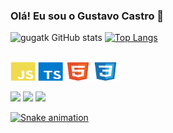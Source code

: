 ### Olá! Eu sou o Gustavo Castro 🌌

![gugatk GitHub stats](https://github-readme-stats.vercel.app/api?username=gugatk&show_icons=true&theme=dracula)
[![Top Langs](https://github-readme-stats.vercel.app/api/top-langs/?username=gugatk&layout=compact&show_icons=true&theme=dracula)](https://github.com/gugatk/github-readme-stats)



<div style="display: inline_block"><br>
  <img align="center" alt="Guga-js" height="30" width="40" src="https://raw.githubusercontent.com/devicons/devicon/master/icons/javascript/javascript-plain.svg">
  <img align="center" alt="Guga-ts" height="30" width="40" src="https://raw.githubusercontent.com/devicons/devicon/master/icons/typescript/typescript-plain.svg">
  <img align="center" alt="Guga-HTML" height="30" width="40" src="https://raw.githubusercontent.com/devicons/devicon/master/icons/html5/html5-original.svg">
  <img align="center" alt="Guga-CSS" height="30" width="40" src="https://raw.githubusercontent.com/devicons/devicon/master/icons/css3/css3-original.svg">
</div>
  
<br>

<di>
<a href="https://www.linkedin.com/in/gustavo-castro-0729b9113/" target="blank"><img src="https://img.shields.io/badge/LinkedIn-0077B5?style=for-the-badge&logo=linkedin&logoColor=white" target="blank"></a>
<a href="mailto:gustavocastro9@gmail.com" target="blank"><img src="https://img.shields.io/badge/Gmail-D14836?style=for-the-badge&logo=gmail&logoColor=white" target="blank"></a>
<a href="https://www.instagram.com/gustavocastrotk/" target="blank"><img src="https://img.shields.io/badge/Instagram-E4405F?style=for-the-badge&logo=instagram&logoColor=white">

![Snake animation](https://github.com/gugatk/gugatk/blob/output/github-contribution-grid-snake.svg)
